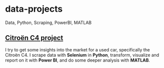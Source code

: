 # data-projects
Data, Python, Scraping, PowerBI, MATLAB

## [Citroën C4 project](https://github.com/avaveriksen/data-projects/tree/main/citroen-c4-project)
I try to get some insights into the market for a used car, specifically the Citroën C4. I scrape data with **Selenium** in **Python**, transform, visualize and report on it with **Power BI**, and do some deeper analysis with **MATLAB**.
